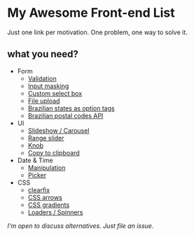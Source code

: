# My Awesome Front-end List
Just one link per motivation.
One problem, one way to solve it.

## what you need?

* Form
  * [Validation](http://parsleyjs.org/)
  * [Input masking](http://nosir.github.io/cleave.js/)
  * [Custom select box](https://select2.github.io/)
  * [File upload](http://fineuploader.com/)
  * [Brazilian states as option tags](https://gist.github.com/leocavalcante/d008fff194dcaf909b3c)
  * [Brazilian postal codes API](https://viacep.com.br/)
* UI
  * [Slideshow / Carousel](http://kenwheeler.github.io/slick/)
  * [Range slider](http://refreshless.com/nouislider/)
  * [Knob](http://anthonyterrien.com/knob/)
  * [Copy to clipboard](https://clipboardjs.com/)
* Date & Time
  * [Manipulation](http://momentjs.com/)
  * [Picker](http://eonasdan.github.io/bootstrap-datetimepicker/)
* CSS
  * [clearfix](http://nicolasgallagher.com/micro-clearfix-hack/)
  * [CSS arrows](http://www.cssarrowplease.com/)
  * [CSS gradients](http://www.colorzilla.com/gradient-editor/)
  * [Loaders / Spinners](http://projects.lukehaas.me/css-loaders/) 

*I'm open to discuss alternatives. Just file an issue.*
